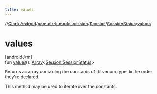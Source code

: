 ```yaml
---
title: values
---
```

//[Clerk Android](../../../../index.html)/[com.clerk.model.session](../../index.html)/[Session](../index.html)/[SessionStatus](index.html)/[values](values.html)



# values



[androidJvm]\
fun [values](values.html)(): [Array](https://kotlinlang.org/api/latest/jvm/stdlib/kotlin-stdlib/kotlin/-array/index.html)&lt;[Session.SessionStatus](index.html)&gt;



Returns an array containing the constants of this enum type, in the order they're declared.



This method may be used to iterate over the constants.




